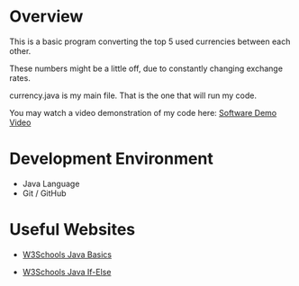 # Overview
This is a basic program converting the top 5 used currencies between each other. 

These numbers might be a little off, due to constantly changing exchange rates.

currency.java is my main file. That is the one that will run my code. 

You may watch a video demonstration of my code here: [Software Demo Video](https://youtu.be/79hmkaGtpRk)

# Development Environment

* Java Language
* Git / GitHub

# Useful Websites

* [W3Schools Java Basics](https://www.w3schools.com/java/default.asp)

* [W3Schools Java If-Else](https://www.w3schools.com/java/java_conditions.asp)
